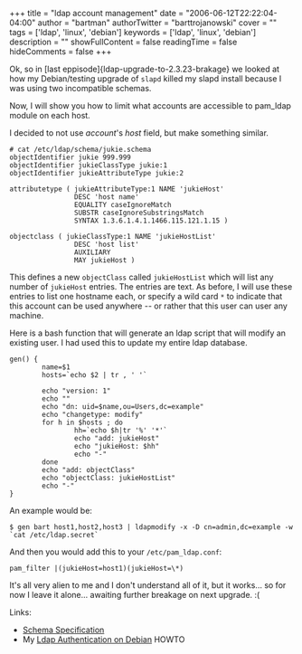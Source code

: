 +++
title = "ldap account management"
date = "2006-06-12T22:22:04-04:00"
author = "bartman"
authorTwitter = "barttrojanowski"
cover = ""
tags = ['ldap', 'linux', 'debian']
keywords = ['ldap', 'linux', 'debian']
description = ""
showFullContent = false
readingTime = false
hideComments = false
+++

Ok, so in [last eppisode]{ldap-upgrade-to-2.3.23-brakage} we looked at how my Debian/testing upgrade of `slapd` killed my 
slapd install because I was using two incompatible schemas.

Now, I will show you how to limit what accounts are accessible to pam_ldap module on each host.

<!--more-->

I decided to not use *account*'s *host* field, but make something similar.

    # cat /etc/ldap/schema/jukie.schema 
    objectIdentifier jukie 999.999
    objectIdentifier jukieClassType jukie:1
    objectIdentifier jukieAttributeType jukie:2

    attributetype ( jukieAttributeType:1 NAME 'jukieHost'
                    DESC 'host name'
                    EQUALITY caseIgnoreMatch
                    SUBSTR caseIgnoreSubstringsMatch
                    SYNTAX 1.3.6.1.4.1.1466.115.121.1.15 )

    objectclass ( jukieClassType:1 NAME 'jukieHostList'
                    DESC 'host list'
                    AUXILIARY
                    MAY jukieHost )

This defines a new `objectClass` called `jukieHostList` which will list any number of `jukieHost` entries.  The entries are text.  As
before, I will use these entries to list one hostname each, or specify a wild card `*` to indicate that this account can be used 
anywhere -- or rather that this user can user any machine.

Here is a bash function that will generate an ldap script that will modify an existing user.  I had used this to update my 
entire ldap database.

    gen() {
            name=$1
            hosts=`echo $2 | tr , ' '`

            echo "version: 1"
            echo ""
            echo "dn: uid=$name,ou=Users,dc=example"
            echo "changetype: modify"
            for h in $hosts ; do
                    hh=`echo $h|tr '%' '*'`
                    echo "add: jukieHost"
                    echo "jukieHost: $hh"
                    echo "-"
            done
            echo "add: objectClass"
            echo "objectClass: jukieHostList"
            echo "-"
    }

An example would be:

    $ gen bart host1,host2,host3 | ldapmodify -x -D cn=admin,dc=example -w `cat /etc/ldap.secret`

And then you would add this to your `/etc/pam_ldap.conf`:

    pam_filter |(jukieHost=host1)(jukieHost=\*)

It's all very alien to me and I don't understand all of it, but it works... so for now I leave it alone... awaiting further breakage on next upgrade. :(

Links:

  - [Schema Specification](http://www.openldap.org/doc/admin23/schema.html)
  - My [Ldap Authentication on Debian](http://www.jukie.net/~bart/ldap/ldap-authentication-on-debian/index.html) HOWTO